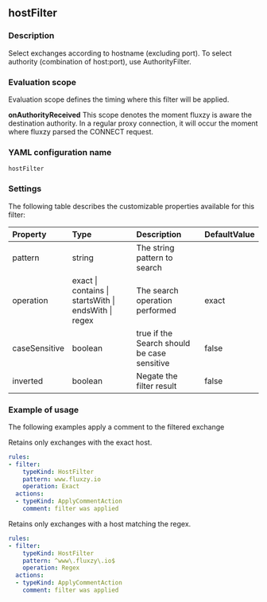 ## hostFilter

### Description

Select exchanges according to hostname (excluding port). To select authority (combination of host:port), use <goto>AuthorityFilter</goto>.

### Evaluation scope

Evaluation scope defines the timing where this filter will be applied. 

**onAuthorityReceived** This scope denotes the moment fluxzy is aware the destination authority. In a regular proxy connection, it will occur the moment where fluxzy parsed the CONNECT request.

### YAML configuration name

    hostFilter

### Settings

The following table describes the customizable properties available for this filter: 

| Property | Type | Description | DefaultValue |
| :------- | :------- | :------- | -------- |
| pattern | string | The string pattern to search |  |
| operation | exact \| contains \| startsWith \| endsWith \| regex | The search operation performed | exact |
| caseSensitive | boolean | true if the Search should be case sensitive | false |
| inverted | boolean | Negate the filter result | false |

### Example of usage

The following examples apply a comment to the filtered exchange

Retains only exchanges with the exact host.

```yaml
rules:
- filter:
    typeKind: HostFilter
    pattern: www.fluxzy.io
    operation: Exact
  actions:
  - typeKind: ApplyCommentAction
    comment: filter was applied
```


Retains only exchanges with a host matching the regex.

```yaml
rules:
- filter:
    typeKind: HostFilter
    pattern: ^www\.fluxzy\.io$
    operation: Regex
  actions:
  - typeKind: ApplyCommentAction
    comment: filter was applied
```



